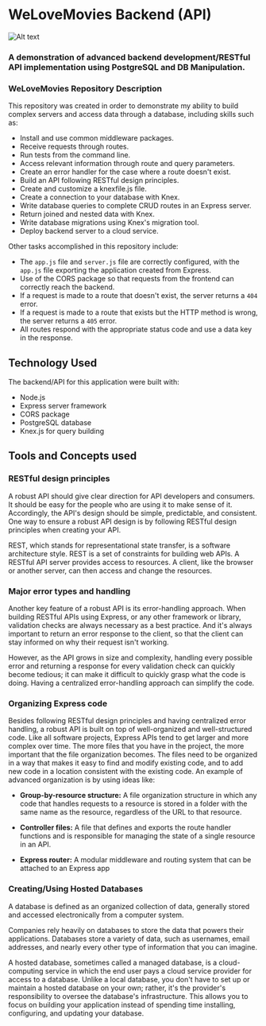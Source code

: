 
# WeLoveMovies Backend (API)

![Alt text](https://user-images.githubusercontent.com/106690298/235382876-9299913b-1d2c-4c34-805a-3fa0a9d90041.png)
### A demonstration of advanced backend development/RESTful API implementation using PostgreSQL and DB Manipulation.

### WeLoveMovies Repository Description
This repository was created in order to demonstrate my ability to build complex servers and access data through a database, including skills such as:

- Install and use common middleware packages.
- Receive requests through routes.
- Run tests from the command line.
- Access relevant information through route and query parameters.
- Create an error handler for the case where a route doesn't exist.
- Build an API following RESTful design principles.
- Create and customize a knexfile.js file.
- Create a connection to your database with Knex.
- Write database queries to complete CRUD routes in an Express server.
- Return joined and nested data with Knex.
- Write database migrations using Knex's migration tool.
- Deploy backend server to a cloud service.

Other tasks accomplished in this repository include:
- The ```app.js``` file and ```server.js``` file are correctly configured, with the ```app.js``` file exporting the application created from Express.
- Use of the CORS package so that requests from the frontend can correctly reach the backend.
- If a request is made to a route that doesn't exist, the server returns a ```404``` error.
- If a request is made to a route that exists but the HTTP method is wrong, the server returns a ```405``` error.
- All routes respond with the appropriate status code and use a data key in the response.

## Technology Used
The backend/API for this application were built with:
- Node.js
- Express server framework
- CORS package
- PostgreSQL database
- Knex.js for query building

## Tools and Concepts used
### RESTful design principles
A robust API should give clear direction for API developers and consumers. It should be easy for the people who are using it to make sense of it. Accordingly, the API's design should be simple, predictable, and consistent. One way to ensure a robust API design is by following RESTful design principles when creating your API.

REST, which stands for representational state transfer, is a software architecture style. REST is a set of constraints for building web APIs. A RESTful API server provides access to resources. A client, like the browser or another server, can then access and change the resources.

### Major error types and handling
Another key feature of a robust API is its error-handling approach. When building RESTful APIs using Express, or any other framework or library, validation checks are always necessary as a best practice. And it's always important to return an error response to the client, so that the client can stay informed on why their request isn't working.

However, as the API grows in size and complexity, handling every possible error and returning a response for every validation check can quickly become tedious; it can make it difficult to quickly grasp what the code is doing. Having a centralized error-handling approach can simplify the code.

### Organizing Express code
Besides following RESTful design principles and having centralized error handling, a robust API is built on top of well-organized and well-structured code. Like all software projects, Express APIs tend to get larger and more complex over time. The more files that you have in the project, the more important that the file organization becomes. The files need to be organized in a way that makes it easy to find and modify existing code, and to add new code in a location consistent with the existing code. An example of advanced organization is by using ideas like:

- **Group-by-resource structure:** A file organization structure in which any code that handles requests to a resource is stored in a folder with the same name as the resource, regardless of the URL to that resource.

- **Controller files:** A file that defines and exports the route handler functions and is responsible for managing the state of a single resource in an API.

- **Express router:** A modular middleware and routing system that can be attached to an Express app

### Creating/Using Hosted Databases
A database is defined as an organized collection of data, generally stored and accessed electronically from a computer system.

Companies rely heavily on databases to store the data that powers their applications. Databases store a variety of data, such as usernames, email addresses, and nearly every other type of information that you can imagine.

A hosted database, sometimes called a managed database, is a cloud-computing service in which the end user pays a cloud service provider for access to a database. Unlike a local database, you don't have to set up or maintain a hosted database on your own; rather, it's the provider's responsibility to oversee the database's infrastructure. This allows you to focus on building your application instead of spending time installing, configuring, and updating your database.
